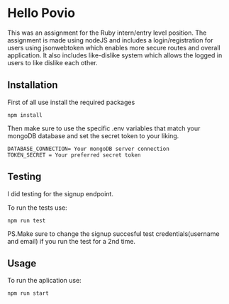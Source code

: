 # Hello Povio

This was an assignment for the Ruby intern/entry level position. The assignment is made using nodeJS and includes a login/registration for users using jsonwebtoken which enables more secure routes and overall application. It also includes like-dislike system which allows the logged in users to like dislike each other.

## Installation

First of all use install the required packages

```
npm install
```

Then make sure to use the specific .env variables that match your mongoDB database and set the secret token to your liking.

```
DATABASE_CONNECTION= Your mongoDB server connection
TOKEN_SECRET = Your preferred secret token
```

## Testing

I did testing for the signup endpoint.

To run the tests use:

```
npm run test
```

PS.Make sure to change the signup succesful test credentials(username and email) if you run the test for a 2nd time.

## Usage

To run the aplication use:

```
npm run start
```
